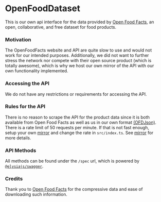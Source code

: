# OpenFoodDataset
This is our own api interface for the data provided by [Open Food Facts](https://github.com/openfoodfacts), an open, collaborative, and free dataset for food products.

### Motivation 
The OpenFoodFacts website and API are quite slow to use and would not work for our intended purposes. Additionally, we did not want to further stress the network nor compete with their open source product (which is totally awesome), which is why we host our own mirror of the API with our own functionality implemented.

### Accessing the API
We do not have any restrictions or requirements for accessing the API.

### Rules for the API
There is no reason to scrape the API for the product data since it is both available from Open Food Facts as well as us in our own format [(OFDJson)](docs/OFDJSON.md). There is a rate limit of 50 requests per minute. If that is not fast enough, setup your own [mirror](docs/MIRRORING.md) and change the rate in ``src/index.ts``. See [mirror](docs/MIRRORING.md) for more details.

### API Methods
All methods can be found under the ``/spec`` url, which is powered by [``@elysiajs/swagger``](https://elysiajs.com/plugins/swagger.html).

### Credits
Thank you to [Open Food Facts](https://github.com/openfoodfacts) for the compressive data and ease of downloading such information.
